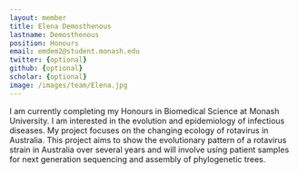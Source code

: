 ```yaml
---
layout: member
title: Elena Demosthenous
lastname: Demosthenous
position: Honours
email: emdem2@student.monash.edu
twitter: {optional}
github: {optional}
scholar: {optional}
image: /images/team/Elena.jpg
---
```


I am currently completing my Honours in Biomedical Science at Monash University. I am interested in the evolution and epidemiology of infectious diseases. My project focuses on the changing ecology of rotavirus in Australia. This project aims to show the evolutionary pattern of a rotavirus strain in Australia over several years and will involve using patient samples for next generation sequencing and assembly of phylogenetic trees.    
